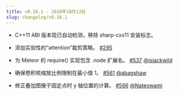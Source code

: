 ```yaml
---
title: v0.16.1 - 2016年10月13日
slug: changelog/v0.16.1
---
```


* C++11 ABI 版本现已自动检测，移除 sharp-cxx11 安装标志。

* 添加实验性的“attention”裁剪策略。
  [#295](https://github.com/lovell/sharp/issues/295)

* 为 Meteor 的 require() 实现包含 .node 扩展名。
  [#537](https://github.com/lovell/sharp/issues/537)
  [@isjackwild](https://github.com/isjackwild)

* 确保卷积核缩放比例限制在最小值 1。
  [#561](https://github.com/lovell/sharp/issues/561)
  [@abagshaw](https://github.com/abagshaw)

* 修正叠加图像于固定点时 y 轴位置的计算。
  [#566](https://github.com/lovell/sharp/issues/566)
  [@Nateowami](https://github.com/Nateowami)